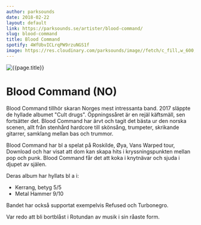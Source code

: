 ```yaml
---
author: parksounds
date: 2018-02-22
layout: default
link: https://parksounds.se/artister/blood-command/
slug: blood-command
title: Blood Command
spotify: 4WfUbvICLrqPW9rzuNGS1f
image: https://res.cloudinary.com/parksounds/image//fetch/c_fill,w_600,h_315,f_auto/https://parksounds.se/images/artists/blood-command-park-sounds-2018.jpg
---
```


![{{page.title}}]({{page.image}})

# Blood Command (NO)

Blood Command tillhör skaran Norges mest intressanta band. 2017 släppte de hyllade albumet "Cult drugs". Öppningssåret är en rejäl käftsmäll, sen fortsätter det. Blood Command har ärvt och tagit det bästa ur den norska scenen, allt från stenhård hardcore till skönsång, trumpeter, skrikande gitarrer, samklang mellan bas och trummor.

Blood Command har bl a spelat på Roskilde, Øya, Vans Warped tour, Download och har visat att dom kan skapa hits i kryssningspunkten mellan pop och punk. Blood Command får det att koka i knytnävar och sjuda i djupet av själen.

Deras album har hyllats bl a i:
* Kerrang, betyg 5/5
* Metal Hammer 9/10

Bandet har också supportat exempelvis Refused och Turbonegro.

Var redo att bli bortblåst i Rotundan av musik i sin råaste form. 

